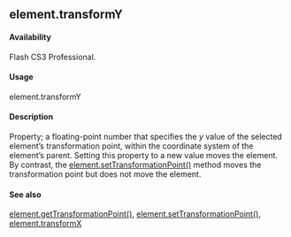 ## element.transformY

#### Availability

Flash CS3 Professional.

#### Usage

element.transformY

#### Description

Property; a floating-point number that specifies the *y* value of the selected element’s transformation point, within the coordinate system of the element’s parent. Setting this property to a new value moves the element. By contrast, the [element.setTransformationPoint()](#_bookmark400) method moves the transformation point but does not move the element.

#### See also

[element.getTransformationPoint()](#_bookmark381), [element.setTransformationPoint()](#_bookmark400), [element.transformX](#_bookmark406)
